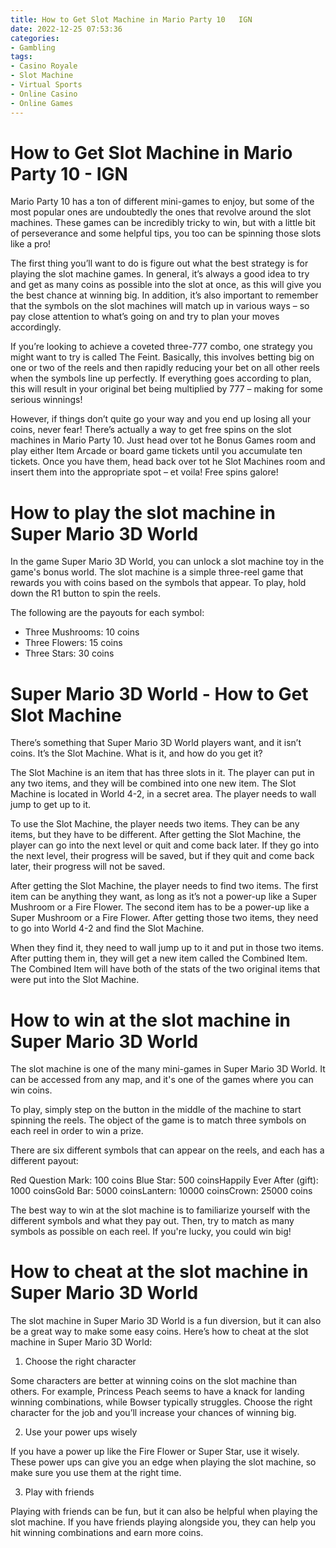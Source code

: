 ```yaml
---
title: How to Get Slot Machine in Mario Party 10   IGN
date: 2022-12-25 07:53:36
categories:
- Gambling
tags:
- Casino Royale
- Slot Machine
- Virtual Sports
- Online Casino
- Online Games
---
```



#  How to Get Slot Machine in Mario Party 10 - IGN

Mario Party 10 has a ton of different mini-games to enjoy, but some of the most popular ones are undoubtedly the ones that revolve around the slot machines. These games can be incredibly tricky to win, but with a little bit of perseverance and some helpful tips, you too can be spinning those slots like a pro!

The first thing you’ll want to do is figure out what the best strategy is for playing the slot machine games. In general, it’s always a good idea to try and get as many coins as possible into the slot at once, as this will give you the best chance at winning big. In addition, it’s also important to remember that the symbols on the slot machines will match up in various ways – so pay close attention to what’s going on and try to plan your moves accordingly.

If you’re looking to achieve a coveted three-777 combo, one strategy you might want to try is called The Feint. Basically, this involves betting big on one or two of the reels and then rapidly reducing your bet on all other reels when the symbols line up perfectly. If everything goes according to plan, this will result in your original bet being multiplied by 777 – making for some serious winnings!

However, if things don’t quite go your way and you end up losing all your coins, never fear! There’s actually a way to get free spins on the slot machines in Mario Party 10. Just head over tot he Bonus Games room and play either Item Arcade or board game tickets until you accumulate ten tickets. Once you have them, head back over tot he Slot Machines room and insert them into the appropriate spot – et voila! Free spins galore!

#  How to play the slot machine in Super Mario 3D World

In the game Super Mario 3D World, you can unlock a slot machine toy in the game's bonus world. The slot machine is a simple three-reel game that rewards you with coins based on the symbols that appear. To play, hold down the R1 button to spin the reels.

The following are the payouts for each symbol:

* Three Mushrooms: 10 coins
* Three Flowers: 15 coins
* Three Stars: 30 coins

#  Super Mario 3D World - How to Get Slot Machine

There’s something that Super Mario 3D World players want, and it isn’t coins. It’s the Slot Machine. What is it, and how do you get it?

The Slot Machine is an item that has three slots in it. The player can put in any two items, and they will be combined into one new item. The Slot Machine is located in World 4-2, in a secret area. The player needs to wall jump to get up to it.

To use the Slot Machine, the player needs two items. They can be any items, but they have to be different. After getting the Slot Machine, the player can go into the next level or quit and come back later. If they go into the next level, their progress will be saved, but if they quit and come back later, their progress will not be saved.

After getting the Slot Machine, the player needs to find two items. The first item can be anything they want, as long as it’s not a power-up like a Super Mushroom or a Fire Flower. The second item has to be a power-up like a Super Mushroom or a Fire Flower. After getting those two items, they need to go into World 4-2 and find the Slot Machine.

When they find it, they need to wall jump up to it and put in those two items. After putting them in, they will get a new item called the Combined Item. The Combined Item will have both of the stats of the two original items that were put into the Slot Machine.

#  How to win at the slot machine in Super Mario 3D World

The slot machine is one of the many mini-games in Super Mario 3D World. It can be accessed from any map, and it's one of the games where you can win coins.

To play, simply step on the button in the middle of the machine to start spinning the reels. The object of the game is to match three symbols on each reel in order to win a prize.

There are six different symbols that can appear on the reels, and each has a different payout:

Red Question Mark: 100 coins
Blue Star: 500 coinsHappily Ever After (gift): 1000 coinsGold Bar: 5000 coinsLantern: 10000 coinsCrown: 25000 coins

The best way to win at the slot machine is to familiarize yourself with the different symbols and what they pay out. Then, try to match as many symbols as possible on each reel. If you're lucky, you could win big!

#  How to cheat at the slot machine in Super Mario 3D World

The slot machine in Super Mario 3D World is a fun diversion, but it can also be a great way to make some easy coins. Here’s how to cheat at the slot machine in Super Mario 3D World:

1. Choose the right character

Some characters are better at winning coins on the slot machine than others. For example, Princess Peach seems to have a knack for landing winning combinations, while Bowser typically struggles. Choose the right character for the job and you’ll increase your chances of winning big.

2. Use your power ups wisely

If you have a power up like the Fire Flower or Super Star, use it wisely. These power ups can give you an edge when playing the slot machine, so make sure you use them at the right time.

3. Play with friends

Playing with friends can be fun, but it can also be helpful when playing the slot machine. If you have friends playing alongside you, they can help you hit winning combinations and earn more coins.